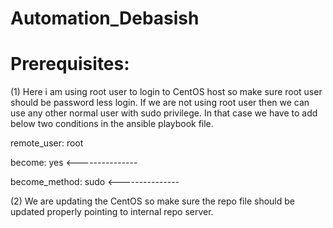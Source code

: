 # Automation_Debasish
# Prerequisites:

(1) Here i am using root user to login to CentOS host so make sure root user should be password less login. If we are not using root 
user then we can use any other normal user with sudo privilege. In that case we have to add below two conditions in the ansible 
playbook file.

 
  remote_user: root

  become: yes  <---------------

  become_method: sudo  <---------------

  
(2) We are updating the CentOS so make sure the repo file should be updated properly pointing to internal repo server.
